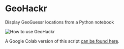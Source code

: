 # GeoHackr
Display GeoGuessr locations from a Python notebook

![How to use GeoHackr](C:\Users\angus\PycharmProjects\GeoHackr\GeoHackr.gif)

A Google Colab version of this script [can be found here](https://colab.research.google.com/drive/1b6H2AT51XYdRHb2O_Yteym8cmaRbDUbp?usp=sharing).
